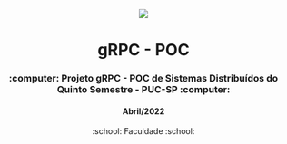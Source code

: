 <p align="center">
  <img src=https://blog.postman.com/wp-content/uploads/2023/11/What-is-gRPC_.jpg">
</p>

<h1 align="center">gRPC - POC</h1>

<h3 align="center">:computer: Projeto gRPC - POC de Sistemas Distribuídos do Quinto Semestre - PUC-SP :computer: </h3>
<h4 align="center">Abril/2022</h4>
<p align='center'> :school: Faculdade :school: </p>
 
  </br>
